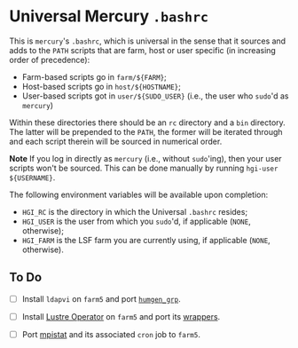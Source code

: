 # Universal Mercury `.bashrc`

This is `mercury`'s `.bashrc`, which is universal in the sense that it
sources and adds to the `PATH` scripts that are farm, host or user
specific (in increasing order of precedence):

* Farm-based scripts go in `farm/${FARM}`;
* Host-based scripts go in `host/${HOSTNAME}`;
* User-based scripts got in `user/${SUDO_USER}` (i.e., the user who
  `sudo`'d as `mercury`)

Within these directories there should be an `rc` directory and a `bin`
directory. The latter will be prepended to the `PATH`, the former will
be iterated through and each script therein will be sourced in numerical
order.

**Note** If you log in directly as `mercury` (i.e., without `sudo`'ing),
then your user scripts won't be sourced. This can be done manually by
running `hgi-user ${USERNAME}`.

The following environment variables will be available upon completion:

* `HGI_RC` is the directory in which the Universal `.bashrc` resides;
* `HGI_USER` is the user from which you `sudo`'d, if applicable (`NONE`,
  otherwise);
* `HGI_FARM` is the LSF farm you are currently using, if applicable
  (`NONE`, otherwise).

## To Do

- [ ] Install `ldapvi` on `farm5` and port
      [`humgen_grp`](host/hgi-mercury-farm3/bin/humgen_grp).

- [ ] Install [Lustre Operator](https://github.com/wtsi-hgi/lustre_operator)
      on `farm5` and port its [wrappers](farm/farm3/rc/02-lustre_operator).

- [ ] Port [mpistat](https://github.com/wtsi-hgi/mpistat) and its
      associated `cron` job to `farm5`.
